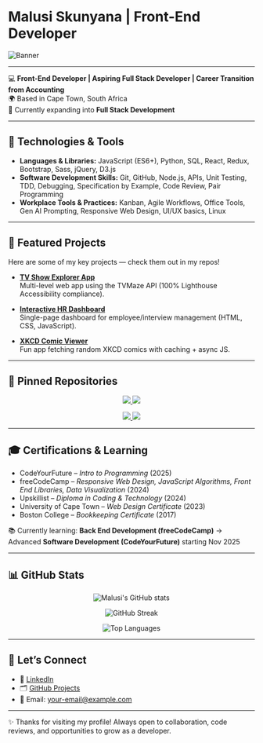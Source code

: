 # Malusi Skunyana | Front-End Developer

![Banner](https://capsule-render.vercel.app/api?type=soft&color=gradient&height=200&section=header&text=Malusi%20Skunyana&fontSize=40&fontAlignY=30&desc=Front-End%20Developer%20%7C%20Back%20End%20Technologies%20%7C%20Aspiring%20Full%20Stack%20Developer&descAlignY=55)

---

💻 **Front-End Developer | Aspiring Full Stack Developer | Career Transition from Accounting**  
🌍 Based in Cape Town, South Africa  
🚀 Currently expanding into **Full Stack Development**

---

## 🔧 Technologies & Tools
- **Languages & Libraries:** JavaScript (ES6+), Python, SQL, React, Redux, Bootstrap, Sass, jQuery, D3.js  
- **Software Development Skills:** Git, GitHub, Node.js, APIs, Unit Testing, TDD, Debugging, Specification by Example, Code Review, Pair Programming  
- **Workplace Tools & Practices:** Kanban, Agile Workflows, Office Tools, Gen AI Prompting, Responsive Web Design, UI/UX basics, Linux

---

## 📌 Featured Projects

Here are some of my key projects — check them out in my repos!

- **[TV Show Explorer App](https://github.com/MalusiS/Project-TV-Show)**  
  Multi-level web app using the TVMaze API (100% Lighthouse Accessibility compliance).

- **[Interactive HR Dashboard](https://github.com/MalusiS/HR-System)**  
  Single-page dashboard for employee/interview management (HTML, CSS, JavaScript).

- **[XKCD Comic Viewer](https://github.com/MalusiS/Module-Data-Flows/tree/feature/xkcd/fetch/programmer-humour)**  
  Fun app fetching random XKCD comics with caching + async JS.

---

## 📌 Pinned Repositories

<p align="center">
  <a href="https://github.com/MalusiS/Project-TV-Show">
    <img src="https://github-readme-stats.vercel.app/api/pin/?username=malusis&repo=project-tv-show&theme=tokyonight" />
  </a>
  <a href="https://github.com/MalusiS/HR-System">
    <img src="https://github-readme-stats.vercel.app/api/pin/?username=malusis&repo=hr-system&theme=tokyonight" />
  </a>
</p>

<p align="center">
  <a href="https://github.com/MalusiS/Module-Data-Flows/tree/feature/xkcd/fetch/programmer-humour">
    <img src="https://github-readme-stats.vercel.app/api/pin/?username=malusis&repo=module-data-flows/tree/feature/xkcd/fetch/programmer-humour&theme=tokyonight" />
  </a>
  <a href="https://github.com/malusi-skunyana/cyf-coursework">
    <img src="https://github-readme-stats.vercel.app/api/pin/?username=malusi-skunyana&repo=cyf-coursework&theme=tokyonight" />
  </a>
</p>

---

## 🎓 Certifications & Learning
- CodeYourFuture – *Intro to Programming* (2025)  
- freeCodeCamp – *Responsive Web Design, JavaScript Algorithms, Front End Libraries, Data Visualization* (2024)  
- Upskillist – *Diploma in Coding & Technology* (2024)  
- University of Cape Town – *Web Design Certificate* (2023)  
- Boston College – *Bookkeeping Certificate* (2017)

📚 Currently learning: **Back End Development (freeCodeCamp)** → Advanced **Software Development (CodeYourFuture)** starting Nov 2025

---

## 📊 GitHub Stats

<p align="center">
  <img src="https://github-readme-stats.vercel.app/api?username=malusi-skunyana&show_icons=true&theme=tokyonight" alt="Malusi's GitHub stats" />
</p>

<p align="center">
  <img src="https://github-readme-streak-stats.herokuapp.com/?user=malusi-skunyana&theme=tokyonight" alt="GitHub Streak" />
</p>

<p align="center">
  <img src="https://github-readme-stats.vercel.app/api/top-langs/?username=malusi-skunyana&layout=compact&theme=tokyonight" alt="Top Languages" />
</p>

---

## 🤝 Let’s Connect
- 💼 [LinkedIn](https://www.linkedin.com/in/malusi-skunyana)  
- 🗂️ [GitHub Projects](https://github.com/malusi-skunyana)  
- 📧 Email: your-email@example.com

---

✨ Thanks for visiting my profile! Always open to collaboration, code reviews, and opportunities to grow as a developer.
